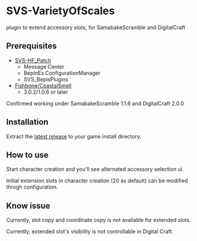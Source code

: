 # SVS-VarietyOfScales

plugin to extend accessory slots, for SamabakeScramble and DigitalCraft

## Prerequisites

- [SVS-HF_Patch](https://github.com/ManlyMarco/SVS-HF_Patch)
  - Message Center
  - BepInEx.ConfigurationManager
  - SVS_BepisPlugins
- [Fishbone/CoastalSmell](https://github.com/MaybeSamigroup/SVS-Fishbone)
  - 3.0.2/1.0.6 or later

Confirmed working under SamabakeScramble 1.1.6 and DigitalCraft 2.0.0

## Installation

Extract the [latest release](https://github.com/MaybeSamigroup/SVS-VarietyOfScales/releases/latest) to your game install directory.

## How to use

Start character creation and you'll see alternated accessory selection ui.

Initial extension slots in character creation (20 as default) can be modified throgh configuration.

## Know issue

Currently, slot copy and coordinate copy is not available for extended slots.

Currently, extended slot's visibility is not controllable in Digital Craft.

